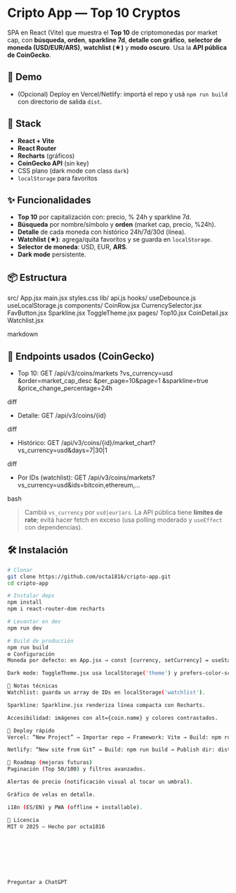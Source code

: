 # Cripto App — Top 10 Cryptos

SPA en React (Vite) que muestra el **Top 10** de criptomonedas por market cap, con **búsqueda, orden**, **sparkline 7d**, **detalle con gráfico**, **selector de moneda (USD/EUR/ARS)**, **watchlist (★)** y **modo oscuro**. Usa la **API pública de CoinGecko**.

## 🚀 Demo
- (Opcional) Deploy en Vercel/Netlify: importá el repo y usá `npm run build` con directorio de salida `dist`.

## 🧰 Stack
- **React + Vite**
- **React Router**
- **Recharts** (gráficos)
- **CoinGecko API** (sin key)
- CSS plano (dark mode con class `dark`)
- `localStorage` para favoritos

## ✨ Funcionalidades
- **Top 10** por capitalización con: precio, % 24h y sparkline 7d.
- **Búsqueda** por nombre/símbolo y **orden** (market cap, precio, %24h).
- **Detalle** de cada moneda con histórico 24h/7d/30d (línea).
- **Watchlist (★)**: agrega/quita favoritos y se guarda en `localStorage`.
- **Selector de moneda**: USD, EUR, **ARS**.
- **Dark mode** persistente.

## 📦 Estructura
src/
App.jsx
main.jsx
styles.css
lib/
api.js
hooks/
useDebounce.js
useLocalStorage.js
components/
CoinRow.jsx
CurrencySelector.jsx
FavButton.jsx
Sparkline.jsx
ToggleTheme.jsx
pages/
Top10.jsx
CoinDetail.jsx
Watchlist.jsx

markdown

## 🔗 Endpoints usados (CoinGecko)
- Top 10:
GET /api/v3/coins/markets
?vs_currency=usd
&order=market_cap_desc
&per_page=10&page=1
&sparkline=true
&price_change_percentage=24h

diff

- Detalle:
GET /api/v3/coins/{id}

diff

- Histórico:
GET /api/v3/coins/{id}/market_chart?vs_currency=usd&days=7|30|1

diff

- Por IDs (watchlist):
GET /api/v3/coins/markets?vs_currency=usd&ids=bitcoin,ethereum,...

bash


> Cambiá `vs_currency` por `usd|eur|ars`. La API pública tiene **límites de rate**; evitá hacer fetch en exceso (usa polling moderado y `useEffect` con dependencias).

## 🛠️ Instalación
```bash
# Clonar
git clone https://github.com/octa1816/cripto-app.git
cd cripto-app

# Instalar deps
npm install
npm i react-router-dom recharts

# Levantar en dev
npm run dev

# Build de producción
npm run build
⚙️ Configuración
Moneda por defecto: en App.jsx → const [currency, setCurrency] = useState('usd')

Dark mode: ToggleTheme.jsx usa localStorage('theme') y prefers-color-scheme.

🧩 Notas técnicas
Watchlist: guarda un array de IDs en localStorage('watchlist').

Sparkline: Sparkline.jsx renderiza línea compacta con Recharts.

Accesibilidad: imágenes con alt={coin.name} y colores contrastados.

🚢 Deploy rápido
Vercel: “New Project” → Importar repo → Framework: Vite → Build: npm run build → Output: dist.

Netlify: “New site from Git” → Build: npm run build → Publish dir: dist.

🧭 Roadmap (mejoras futuras)
Paginación (Top 50/100) y filtros avanzados.

Alertas de precio (notificación visual al tocar un umbral).

Gráfico de velas en detalle.

i18n (ES/EN) y PWA (offline + installable).

📄 Licencia
MIT © 2025 — Hecho por octa1816








Preguntar a ChatGPT
